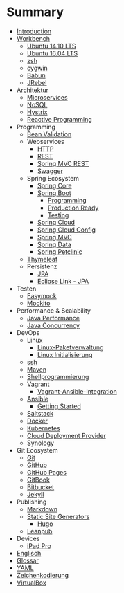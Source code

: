 # Summary

* [Introduction](README.md)
* [Workbench](workbench.md)
   * [Ubuntu 14.10 LTS](ubuntu_1410_lts.md)
   * [Ubuntu 16.04 LTS](ubuntu_1604_lts.md)
   * [zsh](zsh.md)
   * [cygwin](cygwin.md)
   * [Babun](babun.md)
   * [JRebel](jrebel.md)
* [Architektur](architecture.md)
   * [Microservices](microservices.md)
   * [NoSQL](nosql.md)
   * [Hystrix](hystrix.md)
   * [Reactive Programming](reactiveProgramming.md)
* Programming
   * [Bean Validation](java_beanValidation.md)
   * Webservices
       * [HTTP](http.md)
       * [REST](rest.md)
       * [Spring MVC REST](springMvc_rest.md)
       * [Swagger](swagger.md)
   * Spring Ecosystem
       * [Spring Core](springCore.md)
       * [Spring Boot](springBoot.md)
           * [Programming](springBoot_programming.md)
           * [Production Ready](springBoot_productionReady.md)
           * [Testing](springBoot_testing.md)
       * [Spring Cloud](springCloud.md)
       * [Spring Cloud Config](springCloudConfig.md)
       * [Spring MVC](springMvc.md)
       * [Spring Data](springData.md)
       * [Spring Petclinic](spring_petclinic.md)
   * [Thymeleaf](thymeleaf.md)
   * Persistenz
       * [JPA](jpa.md)
       * [Eclipse Link - JPA](eclipseLink.md)
* Testen
   * [Easymock](easymock.md)
   * [Mockito](mockito.md)
* Performance & Scalability
   * [Java Performance](java_performance.md)
   * [Java Concurrency](java_concurrency.md)
* DevOps
   * Linux
       * [Linux-Paketverwaltung](linux_paketverwaltung.md)
       * [Linux Initialisierung](linux_initialization.md)
   * [ssh](ssh.md)
   * [Maven](maven.md)
   * [Shellprogrammierung](shellprogramming.md)
   * [Vagrant](vagrant.md)
       * [Vagrant-Ansible-Integration](vagrant_ansibleIntegration.md)
   * [Ansible](ansible.md)
       * [Getting Started](ansible_gettingStarted.md)
   * [Saltstack](saltstack.md)
   * [Docker](docker.md)
   * [Kubernetes](kubernetes.md)
   * [Cloud Deployment Provider](cloudDeployment_provider.md)
   * [Synology](synology.md)
* Git Ecosystem
   * [Git](git.md)
   * [GitHub](github.md)
   * [GitHub Pages](githubPages.md)
   * [GitBook](gitbook.md)
   * [Bitbucket](bitbucket.md)
   * [Jekyll](jekyll.md)
* Publishing
   * [Markdown](markdown.md)
   * [Static Site Generators](staticSiteGenerators.md)
       * [Hugo](hugo.md)
   * [Leanpub](leanpub.md)
* Devices
   * [iPad Pro](ipadPro.md)
* [Englisch](englisch.md)
* [Glossar](GLOSSARY.md)
* [YAML](yaml.md)
* [Zeichenkodierung](characterEncoding.md)
* [VirtualBox](virtualbox.md)

